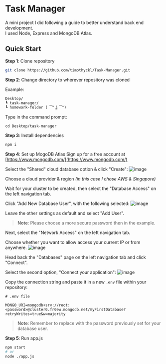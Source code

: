 # Task Manager

A mini project I did following a guide to better understand back end development. \
I used Node, Express and MongoDB Atlas.

## Quick Start

__Step 1__: Clone repository

```bash    
git clone https://github.com/timothyckl/Task-Manager.git
```

__Step 2__: Change directory to wherever repository was cloned 

Example:

```
Desktop/
┗ task-manager/
┗ homework-folder ( ͡° ͜ʖ ͡°)
```

Type in the command prompt:

```
cd Desktop/task-manager
```

__Step 3__: Install dependencies

```bash
npm i
```

__Step 4__: Set up MogoDB Atlas
Sign up for a free account at [https://www.mongodb.com/](https://www.mongodb.com/)

Select the "Shared" cloud database option & click "Create":
![image](https://user-images.githubusercontent.com/89766111/140296006-7fb96eed-f9a7-4122-a215-8199d81035b1.png)

Choose a cloud provider & region *(in this case I chose AWS & Singapore)*

Wait for your cluster to be created, then select the "Database Access" on the left navigation tab.

Click "Add New Database User", with the following selected:
![image](https://user-images.githubusercontent.com/89766111/140297977-58f69be0-bff0-471b-b3aa-5b4748f84d52.png)

Leave the other settings as default and select "Add User".

> __Note__: Please choose a more secure password then in the example.

Next, select the "Network Access"  on the left navigation tab.

Choose whether you want to allow access your current IP or from anywhere. 
![image](https://user-images.githubusercontent.com/89766111/140299063-dfcbd7ba-3f09-4a57-9d6d-1513ca75247c.png)

Head back the "Databases" page on the left navigation tab and click "Connect".

Select the second option, "Connect your application":
![image](https://user-images.githubusercontent.com/89766111/140299447-4fdf4b0a-5e72-4bd3-ad02-a2ebdc9beb52.png)

Copy the connection string and paste it in a new `.env` file within your repository:
```
# .env file

MONGO_URI=mongodb+srv://root:<password>@cluster0.fr0ew.mongodb.net/myFirstDatabase?retryWrites=true&w=majority
```
> __Note__: Remember to replace <password> with the password previously set for your database user.


__Step 5__: Run app.js

```bash
npm start
# or
node ./app.js
```
